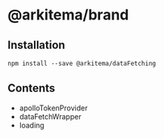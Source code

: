 # @arkitema/brand

## Installation

```
npm install --save @arkitema/dataFetching
```

## Contents

- apolloTokenProvider
- dataFetchWrapper
- loading
